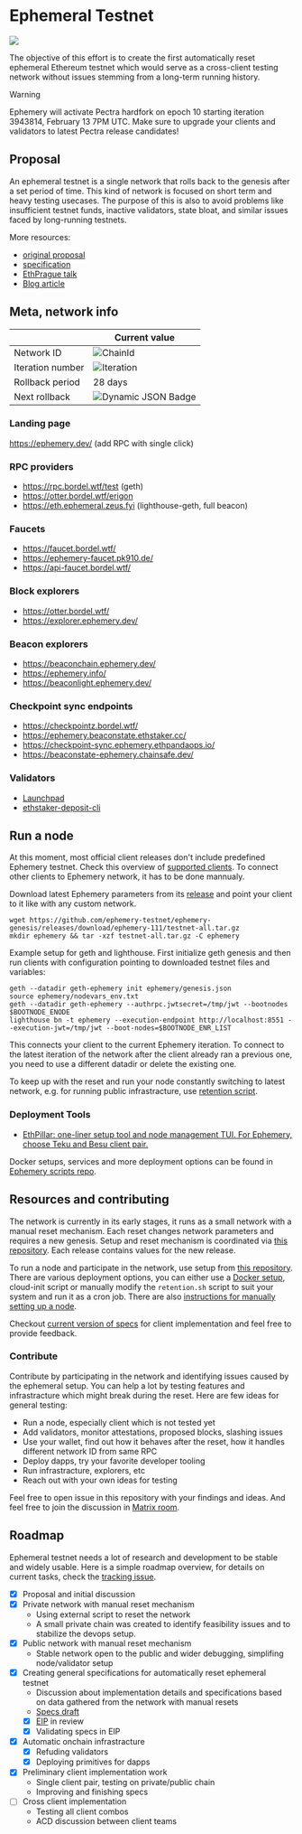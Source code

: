 # Ephemeral Testnet

![](./bttg.png)


The objective of this effort is to create the first automatically reset ephemeral Ethereum testnet which would serve as a cross-client testing network without issues stemming from a long-term running history.

> [!WARNING]
> Ephemery will activate Pectra hardfork on epoch 10 starting iteration 3943814, February 13 7PM UTC. Make sure to upgrade your clients and validators to latest Pectra release candidates! 

## Proposal

An ephemeral testnet is a single network that rolls back to the genesis after a set period of time. This kind of network is focused on short term and heavy testing usecases. The purpose of this is also to avoid problems like insufficient testnet funds, inactive validators, state bloat, and similar issues faced by long-running testnets.

More resources: 
- [original proposal](https://notes.ethereum.org/@mario-havel/stakers-testnet)
- [specification](/specs.md)
- [EthPrague talk](https://www.youtube.com/watch?v=HUuR1k25-3g)
- [Blog article](https://medium.com/coinmonks/new-testing-environment-for-ethereum-stakers-e271d1f954eb)

## Meta, network info

|                  | Current value       |
| ---------------- | ------------------- |
| Network ID       | ![ChainId](https://img.shields.io/badge/dynamic/json?url=https%3A%2F%2Fephemery.dev%2FlatestInfo.php&query=%24.chainid&label=%20&color=gray) |
| Iteration number | ![Iteration](https://img.shields.io/badge/dynamic/json?url=https%3A%2F%2Fephemery.dev%2FlatestInfo.php&query=%24.iteration&label=%20&color=gray) |
| Rollback period  | 28 days              |
| Next rollback    | ![Dynamic JSON Badge](https://img.shields.io/badge/dynamic/json?url=https%3A%2F%2Fephemery.dev%2FlatestInfo.php&query=%24.resetTimeReadable&label=%20&color=gray) |

### Landing page

https://ephemery.dev/ (add RPC with single click)

### RPC providers

- https://rpc.bordel.wtf/test (geth)
- https://otter.bordel.wtf/erigon 
- https://eth.ephemeral.zeus.fyi (lighthouse-geth, full beacon)

### Faucets

- https://faucet.bordel.wtf/
- https://ephemery-faucet.pk910.de/
- https://api-faucet.bordel.wtf/

### Block explorers

- https://otter.bordel.wtf/
- https://explorer.ephemery.dev/

### Beacon explorers

- https://beaconchain.ephemery.dev/
- https://ephemery.info/
- https://beaconlight.ephemery.dev/

### Checkpoint sync endpoints

- https://checkpointz.bordel.wtf/
- https://ephemery.beaconstate.ethstaker.cc/
- https://checkpoint-sync.ephemery.ethpandaops.io/
- https://beaconstate-ephemery.chainsafe.dev/

### Validators

- [Launchpad](https://launchpad.ephemery.dev/)
- [ethstaker-deposit-cli](https://github.com/remyroy/ethstaker-deposit-cli/releases/tag/v0.1-ephemery)

## Run a node

At this moment, most official client releases don't include predefined Ephemery testnet. Check this overview of [supported clients](/client-implementations.md). To connect other clients to Ephemery network, it has to be done mannualy. 

Download latest Ephemery parameters from its [release](https://github.com/ephemery-testnet/ephemery-genesis/releases/) and point your client to it like with any custom network. 
```
wget https://github.com/ephemery-testnet/ephemery-genesis/releases/download/ephemery-111/testnet-all.tar.gz
mkdir ephemery && tar -xzf testnet-all.tar.gz -C ephemery
```
Example setup for geth and lighthouse. First initialize geth genesis and then run clients with configuration pointing to downloaded testnet files and variables:
```
geth --datadir geth-ephemery init ephemery/genesis.json 
source ephemery/nodevars_env.txt
geth --datadir geth-ephemery --authrpc.jwtsecret=/tmp/jwt --bootnodes $BOOTNODE_ENODE 
lighthouse bn -t ephemery --execution-endpoint http://localhost:8551 --execution-jwt=/tmp/jwt --boot-nodes=$BOOTNODE_ENR_LIST
```

This connects your client to the current Ephemery iteration. To connect to the latest iteration of the network after the client already ran a previous one, you need to use a different datadir or delete the existing one. 

To keep up with the reset and run your node constantly switching to latest network, e.g. for running public infrastracture, use [retention script](https://github.com/ephemery-testnet/ephemery-scripts/blob/master/retention.sh).

###  Deployment Tools
- [EthPillar: one-liner setup tool and node management TUI. For Ephemery, choose Teku and Besu client pair.](http://ethpillar.coincashew.com)

Docker setups, services and more deployment options can be found in [Ephemery scripts repo](https://github.com/ephemery-testnet/ephemery-scripts).

## Resources and contributing

The network is currently in its early stages, it runs as a small network with a manual reset mechanism. Each reset changes network parameters and requires a new genesis. Setup and reset mechanism is coordinated via [this repository](https://github.com/ephemery-testnet/ephemery-genesis). Each release contains values for the new release. 

To run a node and participate in the network, use setup from [this repository](https://github.com/ephemery-testnet/ephemery-scripts). There are various deployment options, you can either use a [Docker setup](https://github.com/ephemery-testnet/ephemery-scripts#docker), cloud-init script or manually modify the `retention.sh` script to suit your system and run it as a cron job. There are also [instructions for manually setting up a node](https://github.com/ephemery-testnet/ephemery-scripts#manual-deployment). 

Checkout [current version of specs](./specs.md) for client implementation and feel free to provide feedback. 

### Contribute 

Contribute by participating in the network and identifying issues caused by the ephemeral setup. You can help a lot by testing features and infrastracture which might break during the reset. Here are few ideas for general testing:
  - Run a node, especially client which is not tested yet
  - Add validators, monitor attestations, proposed blocks, slashing issues
  - Use your wallet, find out how it behaves after the reset, how it handles different network ID from same RPC
  - Deploy dapps, try your favorite developer tooling 
  - Run infrastracture, explorers, etc
  - Reach out with your own ideas for testing

Feel free to open issue in this repository with your findings and ideas. And feel free to join the discussion in [Matrix room](https://matrix.to/#/#staker-testnet:matrix.org). 


## Roadmap

Ephemeral testnet needs a lot of research and development to be stable and widely usable. Here is a simple roadmap overview, for details on current tasks, check the [tracking issue](https://github.com/ephemery-testnet/ephemery-resources/issues). 

- [x] Proposal and initial discussion
- [x] Private network with manual reset mechanism
    - Using external script to reset the network
    - A small private chain was created to identify feasibility issues and to stabilize the devops setup.
- [x] Public network with manual reset mechanism
    - Stable network open to the public and wider debugging, simplifing node/validator setup
- [x] Creating general specifications for automatically reset ephemeral testnet 
    - Discussion about implementation details and specifications based on data gathered from the network with manual resets
    - [Specs draft](./specs.md)
    - [x] [EIP](https://eips.ethereum.org/EIPS/eip-6916) in review
    - [x] Validating specs in EIP
- [x] Automatic onchain infrastracture
    - [x] Refuding validators
    - [x] Deploying primitives for dapps
- [x] Preliminary client implementation work 
    - Single client pair, testing on private/public chain 
    - Improving and finishing specs 
- [ ] Cross client implementation 
    - Testing all client combos
    - ACD discussion between client teams

